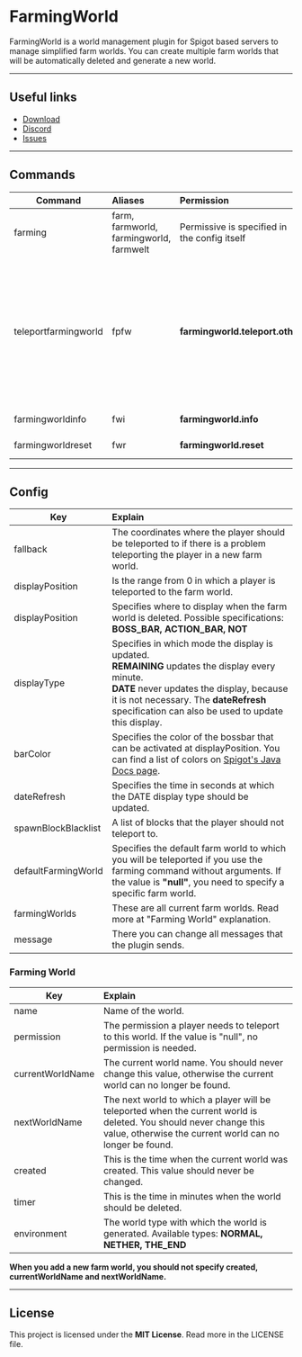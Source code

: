 # FarmingWorld
FarmingWorld is a world management plugin for Spigot based servers to manage simplified farm worlds.
You can create multiple farm worlds that will be automatically deleted and generate a new world.

---

## Useful links

* [Download](https://www.spigotmc.org/resources/farmingworld.100640/)
* [Discord](http://discord.gg/tvEFd4j)
* [Issues](https://github.com/SrSyntaxAT/FarmingWorld/issues)

---

## Commands

| Command              | Aliases                                 | Permission                                   | Syntax                     | Usage                                                                                                                                                                                                                                                                                                                                                                                                                                                                                                               |
|----------------------|:----------------------------------------|:---------------------------------------------|:---------------------------|:--------------------------------------------------------------------------------------------------------------------------------------------------------------------------------------------------------------------------------------------------------------------------------------------------------------------------------------------------------------------------------------------------------------------------------------------------------------------------------------------------------------------|
| farming              | farm, farmworld, farmingworld, farmwelt | Permissive is specified in the config itself | /farming [farmworld]       | Teleports a player to a farmworld. If no farmworld is specified, the player is teleported to the default farmworld.                                                                                                                                                                                                                                                                                                                                                                                                 |
| teleportfarmingworld | fpfw                                    | **farmingworld.teleport.other**              | /tpfw %player% [farmworld] | With this command the console or a player can teleport another player to a farmworld. If no farmworld is specified, the player is teleported to the default farmworld. This player can only be teleported to the farmworld if he also has this permission to the farmworld. If the command sender has the permission **farmingworld.teleport.other.ignore.check** he can append "**-dtc**" or "**-disabletargetcheck**" to the command, and the player can be teleported even without permission for the farmworld. |
| farmingworldinfo     | fwi                                     | **farmingworld.info**                        | /fwi %farmworld%           | Show current information of the farmworld                                                                                                                                                                                                                                                                                                                                                                                                                                                                           |
| farmingworldreset    | fwr                                     | **farmingworld.reset**                       | /fwr %farmworld%           | Reset a farmworld                                                                                                                                                                                                                                                                                                                                                                                                                                                                                                   |


---

## Config

| Key                 | Explain                                                                                                                                                                                                                                               |
|---------------------|:------------------------------------------------------------------------------------------------------------------------------------------------------------------------------------------------------------------------------------------------------|
| fallback            | The coordinates where the player should be teleported to if there is a problem teleporting the player in a new farm world.                                                                                                                            |
| displayPosition     | Is the range from 0 in which a player is teleported to the farm world.                                                                                                                                                                                |
| displayPosition     | Specifies where to display when the farm world is deleted. Possible specifications: **BOSS_BAR, ACTION_BAR, NOT**                                                                                                                                     |
| displayType         | Specifies in which mode the display is updated. <br> **REMAINING** updates the display every minute. <br> **DATE** never updates the display, because it is not necessary. The **dateRefresh** specification can also be used to update this display. |
| barColor            | Specifies the color of the bossbar that can be activated at displayPosition. You can find a list of colors on [Spigot's Java Docs page](https://hub.spigotmc.org/javadocs/bukkit/org/bukkit/boss/BarColor.html).                                      |
| dateRefresh         | Specifies the time in seconds at which the DATE display type should be updated.                                                                                                                                                                       |
| spawnBlockBlacklist | A list of blocks that the player should not teleport to.                                                                                                                                                                                              |
| defaultFarmingWorld | Specifies the default farm world to which you will be teleported if you use the farming command without arguments. If the value is **"null"**, you need to specify a specific farm world.                                                             |
| farmingWorlds       | These are all current farm worlds. Read more at "Farming World" explanation.                                                                                                                                                                          |
| message             | There you can change all messages that the plugin sends.                                                                                                                                                                                              |

### Farming World

| Key              | Explain                                                                                                                                                                           |
|------------------|:----------------------------------------------------------------------------------------------------------------------------------------------------------------------------------|
| name             | Name of the world.                                                                                                                                                                |
| permission       | The permission a player needs to teleport to this world. If the value is "null", no permission is needed.                                                                         |
| currentWorldName | The current world name. You should never change this value, otherwise the current world can no longer be found.                                                                   |
| nextWorldName    | The next world to which a player will be teleported when the current world is deleted. You should never change this value, otherwise the current world can no longer be found.    |
| created          | This is the time when the current world was created. This value should never be changed.                                                                                          |
| timer            | This is the time in minutes when the world should be deleted.                                                                                                                     |
| environment      | The world type with which the world is generated. Available types: **NORMAL, NETHER, THE_END**                                                                                    |

**When you add a new farm world, you should not specify created, currentWorldName and nextWorldName.**

---

## License
This project is licensed under the **MIT License**. Read more in the LICENSE file.
